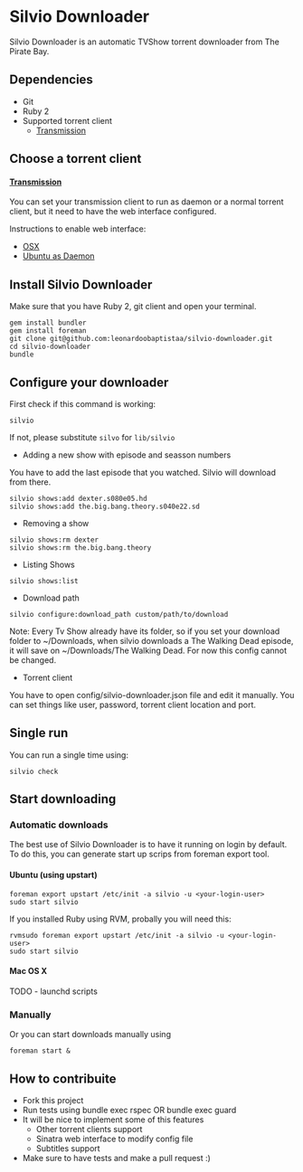 Silvio Downloader
=================

Silvio Downloader is an automatic TVShow torrent downloader from The Pirate Bay.

Dependencies
------------

* Git
* Ruby 2
* Supported torrent client
  * [Transmission](http://www.transmissionbt.com/)

Choose a torrent client
-----------------------

#### [Transmission](http://www.transmissionbt.com/)

You can set your transmission client to run as daemon or a normal torrent
client, but it need to have the web interface configured.

Instructions to enable web interface:
 * [OSX](https://trac.transmissionbt.com/wiki/OSX/DesktopRemote)
 * [Ubuntu as Daemon](http://rickylford.com/transmission-on-ubuntu-server-12-04-lts/)

Install Silvio Downloader
-------------------------

Make sure that you have Ruby 2, git client and open your terminal.

```
gem install bundler
gem install foreman
git clone git@github.com:leonardoobaptistaa/silvio-downloader.git
cd silvio-downloader
bundle
```

Configure your downloader
-------------------------

First check if this command is working:

```
silvio
```

If not, please substitute ```silvo``` for ```lib/silvio```

* Adding a new show with episode and seasson numbers

You have to add the last episode that you watched. Silvio will download from
there.

```
silvio shows:add dexter.s080e05.hd
silvio shows:add the.big.bang.theory.s040e22.sd
```

* Removing a show

```
silvio shows:rm dexter
silvio shows:rm the.big.bang.theory
```

* Listing Shows

```
silvio shows:list
```

* Download path

```
silvio configure:download_path custom/path/to/download
```

Note: Every Tv Show already have its folder, so if you set your download folder
to ~/Downloads, when silvio downloads a The Walking Dead episode, it will save
on ~/Downloads/The Walking Dead. For now this config cannot be changed.

* Torrent client

You have to open config/silvio-downloader.json file and edit it manually.
You can set things like user, password, torrent client location and port.

Single run
----------

You can run a single time using:

```
silvio check
```

Start downloading
-----------------

### Automatic downloads

The best use of Silvio Downloader is to have it running on login by default.
To do this, you can generate start up scrips from foreman export tool.

#### Ubuntu (using upstart)

```
foreman export upstart /etc/init -a silvio -u <your-login-user>
sudo start silvio
```

If you installed Ruby using RVM, probally you will need this:

```
rvmsudo foreman export upstart /etc/init -a silvio -u <your-login-user>
sudo start silvio
```

#### Mac OS X

TODO - launchd scripts

### Manually

Or you can start downloads manually using

```
foreman start &
```

How to contribuite
------------------

* Fork this project
* Run tests using bundle exec rspec OR bundle exec guard
* It will be nice to implement some of this features
  * Other torrent clients support
  * Sinatra web interface to modify config file
  * Subtitles support
* Make sure to have tests and make a pull request :)